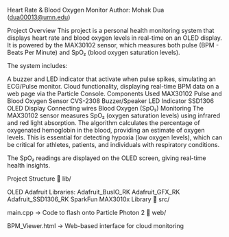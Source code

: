 Heart Rate & Blood Oxygen Monitor
Author: Mohak Dua (dua00013@umn.edu)

Project Overview
This project is a personal health monitoring system that displays heart rate and blood oxygen levels in real-time on an OLED display. It is powered by the MAX30102 sensor, which measures both pulse (BPM - Beats Per Minute) and SpO₂ (blood oxygen saturation levels).

The system includes:

A buzzer and LED indicator that activate when pulse spikes, simulating an ECG/Pulse monitor.
Cloud functionality, displaying real-time BPM data on a web page via the Particle Console.
Components Used
MAX30102 Pulse and Blood Oxygen Sensor
CVS-2308 Buzzer/Speaker
LED Indicator
SSD1306 OLED Display
Connecting wires
Blood Oxygen (SpO₂) Monitoring
The MAX30102 sensor measures SpO₂ (oxygen saturation levels) using infrared and red light absorption. The algorithm calculates the percentage of oxygenated hemoglobin in the blood, providing an estimate of oxygen levels. This is essential for detecting hypoxia (low oxygen levels), which can be critical for athletes, patients, and individuals with respiratory conditions.

The SpO₂ readings are displayed on the OLED screen, giving real-time health insights.

Project Structure
📂 lib/

OLED Adafruit Libraries:
Adafruit_BusIO_RK
Adafruit_GFX_RK
Adafruit_SSD1306_RK
SparkFun MAX3010x Library
📂 src/

main.cpp → Code to flash onto Particle Photon 2
📂 web/

BPM_Viewer.html → Web-based interface for cloud monitoring
